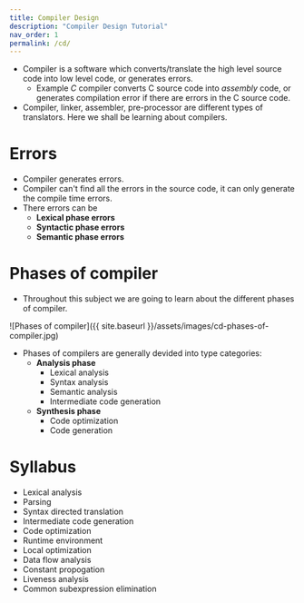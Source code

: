 ```yaml
---
title: Compiler Design
description: "Compiler Design Tutorial"
nav_order: 1
permalink: /cd/
---
```


- Compiler is a software which converts/translate the high level source code into low level code, or generates errors.
    - Example *C* compiler converts C source code into *assembly* code, or generates compilation error if there are errors in the C source code.
- Compiler, linker, assembler, pre-processor are different types of translators. Here we shall be learning about compilers.

# Errors

- Compiler generates errors.
- Compiler can't find all the errors in the source code, it can only generate the compile time errors.
- There errors can be
    - **Lexical phase errors**
    - **Syntactic phase errors**
    - **Semantic phase errors**

# Phases of compiler

- Throughout this subject we are going to learn about the different phases of compiler.

![Phases of compiler]({{ site.baseurl }}/assets/images/cd-phases-of-compiler.jpg)

- Phases of compilers are generally devided into type categories:
    - **Analysis phase**
        - Lexical analysis
        - Syntax analysis
        - Semantic analysis
        - Intermediate code generation
    - **Synthesis phase**
        - Code optimization
        - Code generation

# Syllabus

- Lexical analysis
- Parsing
- Syntax directed translation
- Intermediate code generation
- Code optimization
- Runtime environment
- Local optimization
- Data flow analysis
- Constant propogation
- Liveness analysis
- Common subexpression elimination

